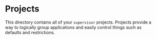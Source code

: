 # Projects

This directory contains all of your `supervisor` projects. Projects provide a way to logically group applications and easily control things such as defaults and restrictions.

